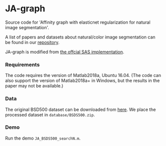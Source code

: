# JA-graph

Source code for 'Affinity graph with elasticnet regularization for natural image segmentation'.

A list of papers and datasets about natural/color image segmentation can be found in our [repository](https://github.com/Yangzhangcst/Natural-color-image-segmentation).

JA-graph is modified from [the offcial SAS implementation](http://www.ee.columbia.edu/ln/dvmm/SuperPixelSeg/dlform.htm).


### Requirements
The code requires the version of Matlab2018a, Ubuntu 16.04.
(The code can also support the version of Matlab2018a+ in Windows, but the results in the paper may not be available.)

### Data
The original BSD500 dataset can be downloaded from [here](https://www2.eecs.berkeley.edu/Research/Projects/CS/vision/grouping/resources.html). We place the processed dataset in `database/BSDS500.zip`.


### Demo
Run the demo `JA_BSDS500_searchN.m`.
